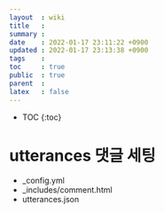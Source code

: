 ```yaml
---
layout  : wiki
title   : 
summary : 
date    : 2022-01-17 23:11:22 +0900
updated : 2022-01-17 23:13:38 +0900
tags    : 
toc     : true
public  : true
parent  : 
latex   : false
---
```

* TOC
{:toc}

# utterances 댓글 세팅
- _config.yml
- _includes/comment.html
- utterances.json
